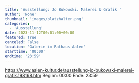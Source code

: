 ```yaml
---
title: 'Ausstellung: Jo Bukowski. Malerei & Grafik '
author: 'None'
thumbnail: 'images/platzhalter.png'
categories:
  - 'Ausstellung'
date: 2023-11-12T00:01:00+00:00
featured: True
canceled: False
location: 'Galerie im Rathaus Aalen'
starttime: '00:00'
endtime: '23:59'
---
```

https://www.aalen-kultur.de/ausstellung-jo-bukowski-malerei-grafik.198168.htm
Beginn: 00:00
 Ende: 23:59